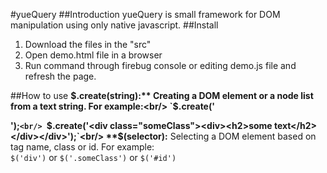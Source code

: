 #yueQuery
##Introduction
yueQuery is small framework for DOM manipulation using only native javascript.
##Install
1. Download the files in the "src"
2. Open demo.html file in a browser
3. Run command through firebug console or editing demo.js file and refresh the page.

##How to use
**$.create(string):** Creating a DOM element or a node list from a text string. For example:<br/>
`$.create('<div class="someClass"></div>');`<br/>
`$.create('<div class="someClass"><div><h2>some text</h2></div></div>');`<br/>
**$(selector):** Selecting a DOM element based on tag name, class or id. For example:<br/>
`$('div')` or `$('.someClass')` or `$('#id')`<br/>
<br/>
<br/>
<br/>
<br/>
<br/>
<br/>
<br/>
